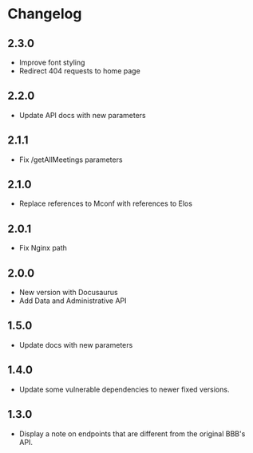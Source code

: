 # Changelog

## 2.3.0
- Improve font styling
- Redirect 404 requests to home page

## 2.2.0
- Update API docs with new parameters

## 2.1.1
- Fix /getAllMeetings parameters

## 2.1.0
- Replace references to Mconf with references to Elos

## 2.0.1
- Fix Nginx path

## 2.0.0
- New version with Docusaurus
- Add Data and Administrative API

## 1.5.0
- Update docs with new parameters

## 1.4.0
- Update some vulnerable dependencies to newer fixed versions.

## 1.3.0
- Display a note on endpoints that are different from the original BBB's API.
